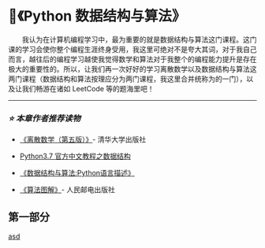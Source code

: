 # 💬《Python 数据结构与算法》
&emsp;&emsp;我认为在计算机编程学习中，最为重要的就是数据结构与算法这门课程。这门课的学习会使你整个编程生涯终身受用，我这里可绝对不是夸大其词，对于我自己而言，越往后的编程学习越使我觉得数学和算法对于我整个的编程能力提升是存在极大的重要性的。所以，让我们再一次好好的学习离散数学以及数据结构与算法这两门课程（数据结构和算法按理应分为两门课程，我这里合并统称为的一门），以及让我们畅游在诸如 LeetCode 等的题海里吧！

---

### *⭐ 本章作者推荐读物*

+ [《离散数学（第五版）》](https://www.baidu.com/link?url=4svn2zwEsw5PWP8ZJPr9WYONIA6nIvY5Ocoz_1Aa7VE6k4bjanu-_wmeI4RQAayZTdR_Mb7h8t-NVKhTixUvkshzzuMjtTVZc1adl8h0hnW&wd=&eqid=dd79a6f80008cecb000000035cdaaf08)- 清华大学出版社

+ [Python3.7 官方中文教程之数据结构](https://docs.python.org/zh-cn/3/tutorial/datastructures.html)

+ [《数据结构与算法:Python语言描述》](https://book.douban.com/subject/26702568/)

+ [《算法图解》](https://book.douban.com/subject/26979890/)- 人民邮电出版社

## 第一部分

[asd](#)
